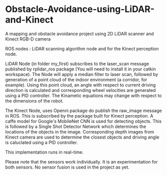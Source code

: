 # Obstacle-Avoidance-using-LiDAR-and-Kinect
A mapping and obstacle avoidance project using 2D LiDAR scanner and Kinect RGB-D camera 

ROS nodes : LiDAR scanning algorithm node and for the Kinect perception node.

LiDAR Node (in folder my_first) subscribes to the laser_scan message published by rplidar_ros package 
(You will need to install it in your catkin workspace). The Node will apply a median filter to laser scan, followed by 
generation of a point cloud of the indoor environment (a corridor, for example). Using this point cloud, an angle with respect
to current driving direction is calculated and corresponding wheel velocities are generated using a PID controller.
The Kinametic equations may change with respect to the dimensions of the robot.

The Kinect Node, uses Openni package do publish the raw_image message in ROS. This is subscribed by the package built for Kinect
perception. A caffe model for Google's MobileNet CNN is used for detecting objects. This is followed by a Single Shot Detector 
Network which determines the locations of the objects in the image. Corresponding depth images from Kinect camera are used to 
determine the closest objects and driving angle is caluclated using a PID controller. 

This implementation runs in real-time.

Please note that the sensors work individually. It is an experimentation for both sensors. No sensor fusion is used in the
project as yet. 


